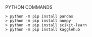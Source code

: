 
PYTHON COMMANDS

```
> python -m pip install pandas
> python -m pip install numpy
> python -m pip install scikit-learn
> python -m pip install kagglehub
```